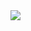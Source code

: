 <div align-center>
  <img src=(https://capsule-render.vercel.app/api?type=waving&color-auto&height=200&section=header&text=doyeonghyun%20Github&fontsize=90")/>
</div>

<!--
**doyeonghyun/doyeonghyun** is a ✨ _special_ ✨ repository because its `README.md` (this file) appears on your GitHub profile.

Here are some ideas to get you started:

- 🔭 I’m currently working on ...
- 🌱 I’m currently learning ...
- 👯 I’m looking to collaborate on ...
- 🤔 I’m looking for help with ...
- 💬 Ask me about ...
- 📫 How to reach me: ...
- 😄 Pronouns: ...
- ⚡ Fun fact: ...
-->
